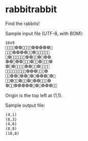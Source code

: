 # rabbitrabbit
Find the rabbits!

Sample input file (UTF-8, with BOM):

```txt
16x9
🌲🌱🌳🐇🟢🟢🌲🌱🌿🌲🟢🟢🟢🟢🟢🌾
🌳🌲🌳🟢🟢🟢🟢🌲🌵🟢🌵🌾🌵🌵🌱🌳
🌲🟢🌱🌱🌵🌱🌾🐇🟢🟢🌾🌵🟢🌱🟢🟢
🟢🟢🌿🟢🟢🌳🌲🌵🟢🌲🌳🟢🌳🌳🌿🟢
🟢🌿🟢🌾🌱🌿🌱🟢🟢🌾🌲🟢🌱🌱🌳🌿
🌵🌱🌲🐇🌳🌾🌲🌿🌿🟢🟢🟢🌵🌲🌿🟢
🌱🌾🟢🟢🌵🟢🟢🌱🟢🌳🟢🟢🟢🌲🟢🌾
🌵🌱🟢🌳🌾🟢🌳🐇🟢🐇🟢🟢🌳🌱🌵🟢
🟢🌳🌳🟢🟢🟢🟢🟢🌿🟢🌵🟢🟢🟢🌿🌲
```

Origin is the top left at (1,1).

Sample output file:
```txt
(4,1)
(8,3)
(4,6)
(8,8)
(10,8)
```
